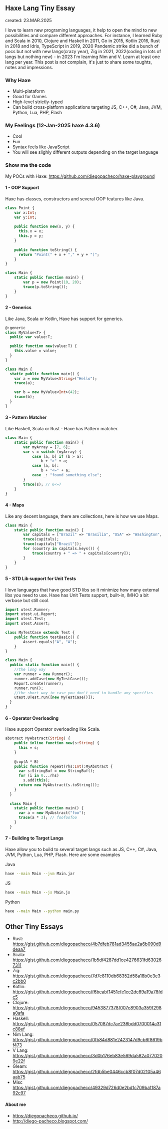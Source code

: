 ## Haxe Lang Tiny Essay

created: 23.MAR.2025

I love to learn new programing languages, it help to open the mind to new possibilities and compare different approaches. For instance, I learned Ruby and Scala in 2010, Clojure and Haskell in 2011, Go in 2015, Kotlin 2016, Rust in 2018 and Idris, TypeScript in 2019, 2020 Pandemic strike did a bunch of pocs but not with new langs(crazy year), Zig in 2021, 2022(coding in lots of langs but nothing new) - in 2023 I'm learning Nim and V. Learn at least one lang per year. This post is not complain, it's just to share some toughts, notes and impressions. 

### Why Haxe

* Multi-plataform
* Good for Games
* High-level strictly-typed
* Can build cross-platform applications targeting JS, C++, C#, Java, JVM, Python, Lua, PHP, Flash

### My Feelings (12-Jan-2025 haxe 4.3.6)

* Cool
* Fun
* Syntax feels like JavaScript
* You will see slighly different outputs depending on the target language

### Show me the code

My POCs with Haxe: https://github.com/diegopacheco/haxe-playground <br/>

#### 1 - OOP Support

Haxe has classes, constructors and several OOP features like Java.
```haxe
class Point {
    var x:Int;
    var y:Int;
  
    public function new(x, y) {
      this.x = x;
      this.y = y;
    }
  
    public function toString() {
      return "Point(" + x + "," + y + ")";
    }
}

class Main {
    static public function main() {
        var p = new Point(10, 20);
        trace(p.toString());
    }
}
```

#### 2 - Generics

Like Java, Scala or Kotlin, Haxe has support for generics.
```haxe
@:generic
class MyValue<T> {
  public var value:T;

  public function new(value:T) {
    this.value = value;
  }
}

class Main {
  static public function main() {
    var a = new MyValue<String>("Hello");
    trace(a);

    var b = new MyValue<Int>(42);
    trace(b);
  }
}
```

#### 3 - Pattern Matcher

Like Haskell, Scala or Rust - Haxe has Pattern matcher.
```haxe
class Main {
    static public function main() {
        var myArray = [7, 6];
        var s = switch (myArray) {
            case [a, b] if (b > a):
                b + ">" + a;
            case [a, b]:
                b + "<=" + a;
            case _: "found something else";
        }
        trace(s); // 6<=7
    }
}
```

#### 4 - Maps

Like any decent language, there are collections, here is how we use Maps.
```haxe
class Main {
    static public function main() {
        var capitals = ["Brazil" => "Brasilia", "USA" => "Washington", "Argentina" => "Buenos Aires"];
        trace(capitals);
        trace(capitals["Brazil"]);
        for (country in capitals.keys()) {
            trace(country + " => " + capitals[country]);
        }
    }
}
```

#### 5 - STD Lib support for Unit Tests

I love languages that have good STD libs so it minimize how many external libs you need to use.
Haxe has Unit Tests support, built-in, IMHO a bit verbose but still cool.
```haxe
import utest.Runner;
import utest.ui.Report;
import utest.Test;
import utest.Assert;

class MyTestCase extends Test {
    public function testBasic() {
        Assert.equals("A", "A");
    }
}

class Main {
  public static function main() {
    //the long way
    var runner = new Runner();
    runner.addCase(new MyTestCase());
    Report.create(runner);
    runner.run();
    //the short way in case you don't need to handle any specifics
    utest.UTest.run([new MyTestCase()]);
  }
}
```

#### 6 - Operator Overloading

Haxe support Operator overloading like Scala.
```haxe
abstract MyAbstract(String) {
    public inline function new(s:String) {
      this = s;
    }
  
    @:op(A * B)
    public function repeat(rhs:Int):MyAbstract {
      var s:StringBuf = new StringBuf();
      for (i in 0...rhs)
        s.add(this);
      return new MyAbstract(s.toString());
    }
  }
  
  class Main {
    static public function main() {
      var a = new MyAbstract("foo");
      trace(a * 3); // foofoofoo
    }
  }
```

#### 7 - Building to Target Langs

Haxe allow you to build to several target langs such as JS, C++, C#, Java, JVM, Python, Lua, PHP, Flash.
Here are some examples

Java
```bash
haxe --main Main --jvm Main.jar
```

JS
```bash
haxe --main Main --js Main.js
```

Python
```bash
haxe --main Main --python main.py
```

## Other Tiny Essays 

* Rust: https://gist.github.com/diegopacheco/4b7dfeb781ad3455ae2a6b090d9deaa7
* Scala: https://gist.github.com/diegopacheco/1b5df4287dd1ce4276631fd630267311
* Zig: https://gist.github.com/diegopacheco/7d7c8110db68352d58a18b0e3e3c2bb0
* Kotlin: https://gist.github.com/diegopacheco/f6beabf1451cfe1ec2dc89a19a78fdc5
* Clojure: https://gist.github.com/diegopacheco/9453877378f007e8903a359f298a0afa
* Haskell: https://gist.github.com/diegopacheco/057087dc7ae236bdd0700014a31c88ef
* Nim Lang: https://gist.github.com/diegopacheco/0fb84d881e2423147d9cb6f8619bf473
* V Lang: https://gist.github.com/diegopacheco/3d0b176eb83e569da582a0770209e22f
* Gleam: https://gist.github.com/diegopacheco/2fdb5be0446ccb8f07d02105a46aab75  
* Misc https://gist.github.com/diegopacheco/49329d726d0e2bd1c709ba1187a92c97

#### About me

* https://diegopacheco.github.io/
* http://diego-pacheco.blogspot.com/